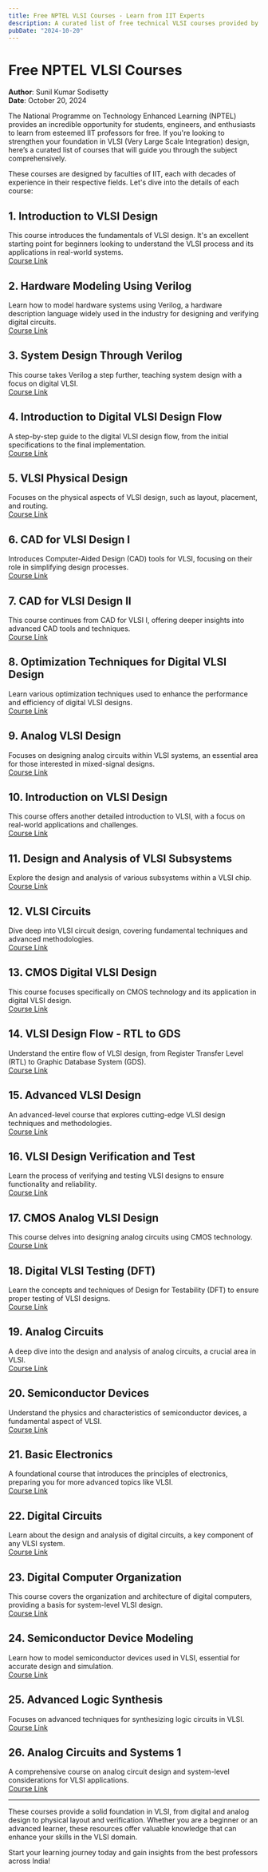 ```yaml
---
title: Free NPTEL VLSI Courses - Learn from IIT Experts  
description: A curated list of free technical VLSI courses provided by NPTEL, taught by IIT professors with decades of experience. Perfect for beginners and advanced learners alike.  
pubDate: "2024-10-20"
---
```

# Free NPTEL VLSI Courses

**Author**: Sunil Kumar Sodisetty  
**Date**: October 20, 2024

The National Programme on Technology Enhanced Learning (NPTEL) provides an incredible opportunity for students, engineers, and enthusiasts to learn from esteemed IIT professors for free. If you're looking to strengthen your foundation in VLSI (Very Large Scale Integration) design, here’s a curated list of courses that will guide you through the subject comprehensively. 

These courses are designed by faculties of IIT, each with decades of experience in their respective fields. Let's dive into the details of each course:

## 1. Introduction to VLSI Design
This course introduces the fundamentals of VLSI design. It's an excellent starting point for beginners looking to understand the VLSI process and its applications in real-world systems.  
[Course Link](https://lnkd.in/gMtYBDnP)

## 2. Hardware Modeling Using Verilog
Learn how to model hardware systems using Verilog, a hardware description language widely used in the industry for designing and verifying digital circuits.  
[Course Link](https://lnkd.in/gu7KnDdW)

## 3. System Design Through Verilog
This course takes Verilog a step further, teaching system design with a focus on digital VLSI.  
[Course Link](https://lnkd.in/g48RMtmJ)

## 4. Introduction to Digital VLSI Design Flow
A step-by-step guide to the digital VLSI design flow, from the initial specifications to the final implementation.  
[Course Link](https://lnkd.in/gqC-qUgs)

## 5. VLSI Physical Design
Focuses on the physical aspects of VLSI design, such as layout, placement, and routing.  
[Course Link](https://lnkd.in/gUrTSGta)

## 6. CAD for VLSI Design I
Introduces Computer-Aided Design (CAD) tools for VLSI, focusing on their role in simplifying design processes.  
[Course Link](https://lnkd.in/ggmZqUJu)

## 7. CAD for VLSI Design II
This course continues from CAD for VLSI I, offering deeper insights into advanced CAD tools and techniques.  
[Course Link](https://lnkd.in/gzE4_Nqm)

## 8. Optimization Techniques for Digital VLSI Design
Learn various optimization techniques used to enhance the performance and efficiency of digital VLSI designs.  
[Course Link](https://lnkd.in/gGvF4tAk)

## 9. Analog VLSI Design
Focuses on designing analog circuits within VLSI systems, an essential area for those interested in mixed-signal designs.  
[Course Link](https://lnkd.in/ggq7CTPX)

## 10. Introduction on VLSI Design
This course offers another detailed introduction to VLSI, with a focus on real-world applications and challenges.  
[Course Link](https://lnkd.in/gfjTh7Gn)

## 11. Design and Analysis of VLSI Subsystems
Explore the design and analysis of various subsystems within a VLSI chip.  
[Course Link](https://lnkd.in/gpu-fMjj)

## 12. VLSI Circuits
Dive deep into VLSI circuit design, covering fundamental techniques and advanced methodologies.  
[Course Link](https://lnkd.in/gMtYBDnP)

## 13. CMOS Digital VLSI Design
This course focuses specifically on CMOS technology and its application in digital VLSI design.  
[Course Link](https://lnkd.in/gbmq5vu7)

## 14. VLSI Design Flow - RTL to GDS
Understand the entire flow of VLSI design, from Register Transfer Level (RTL) to Graphic Database System (GDS).  
[Course Link](https://lnkd.in/gfzAfWjS)

## 15. Advanced VLSI Design
An advanced-level course that explores cutting-edge VLSI design techniques and methodologies.  
[Course Link](https://lnkd.in/gcUP4nPT)

## 16. VLSI Design Verification and Test
Learn the process of verifying and testing VLSI designs to ensure functionality and reliability.  
[Course Link](https://lnkd.in/grJP_VgZ)

## 17. CMOS Analog VLSI Design
This course delves into designing analog circuits using CMOS technology.  
[Course Link](https://lnkd.in/g-64nBWv)

## 18. Digital VLSI Testing (DFT)
Learn the concepts and techniques of Design for Testability (DFT) to ensure proper testing of VLSI designs.  
[Course Link](https://lnkd.in/g2cGNH4q)

## 19. Analog Circuits
A deep dive into the design and analysis of analog circuits, a crucial area in VLSI.  
[Course Link](https://lnkd.in/gtkCfCuj)

## 20. Semiconductor Devices
Understand the physics and characteristics of semiconductor devices, a fundamental aspect of VLSI.  
[Course Link](https://lnkd.in/gmBC_eUh)

## 21. Basic Electronics
A foundational course that introduces the principles of electronics, preparing you for more advanced topics like VLSI.  
[Course Link](https://lnkd.in/gAbD2gWy)

## 22. Digital Circuits
Learn about the design and analysis of digital circuits, a key component of any VLSI system.  
[Course Link](https://lnkd.in/g4_xbaCB)

## 23. Digital Computer Organization
This course covers the organization and architecture of digital computers, providing a basis for system-level VLSI design.  
[Course Link](https://lnkd.in/gZ2d5f_t)

## 24. Semiconductor Device Modeling
Learn how to model semiconductor devices used in VLSI, essential for accurate design and simulation.  
[Course Link](https://lnkd.in/g-Z3QVM7)

## 25. Advanced Logic Synthesis
Focuses on advanced techniques for synthesizing logic circuits in VLSI.  
[Course Link](https://lnkd.in/gGuXp4VH)

## 26. Analog Circuits and Systems 1
A comprehensive course on analog circuit design and system-level considerations for VLSI applications.  
[Course Link](https://lnkd.in/g5YPGXYe)

---

These courses provide a solid foundation in VLSI, from digital and analog design to physical layout and verification. Whether you are a beginner or an advanced learner, these resources offer valuable knowledge that can enhance your skills in the VLSI domain.

Start your learning journey today and gain insights from the best professors across India!

